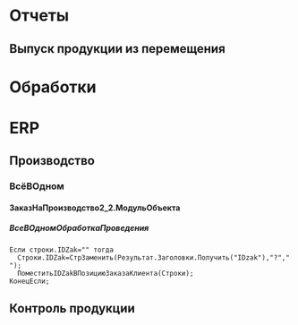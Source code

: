 # Отчеты
## Выпуск продукции из перемещения
# Обработки
# ERP 
## Производство
### ВсёВОдном
#### ЗаказНаПроизводство2_2.МодульОбъекта
##### ВсеВОдномОбработкаПроведения
```
Если строки.IDZak="" тогда  
  Строки.IDZak=СтрЗаменить(Результат.Заголовки.Получить("IDzak"),"?"," ");
  ПоместитьIDZakВПозициюЗаказаКлиента(Строки);
КонецЕсли;
```
## Контроль продукции
